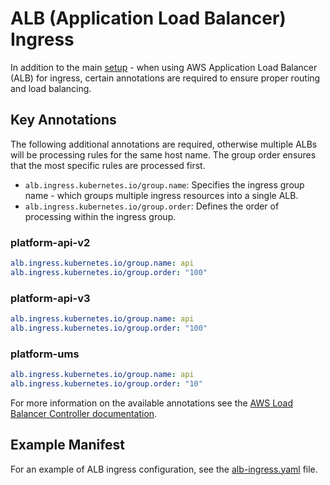 # ALB (Application Load Balancer) Ingress

In addition to the main [setup](https://docs.aws.amazon.com/eks/latest/userguide/alb-ingress.html) - when using AWS Application Load Balancer (ALB) for ingress, certain annotations are required to ensure proper routing and load balancing.

## Key Annotations

The following additional annotations are required, otherwise multiple ALBs will be processing rules for the same host name.  The group order ensures that the most specific rules are processed first.

- `alb.ingress.kubernetes.io/group.name`: Specifies the ingress group name - which groups multiple ingress resources into a single ALB.
- `alb.ingress.kubernetes.io/group.order`: Defines the order of processing within the ingress group.

### platform-api-v2

```yaml
alb.ingress.kubernetes.io/group.name: api
alb.ingress.kubernetes.io/group.order: "100"
```

### platform-api-v3

```yaml
alb.ingress.kubernetes.io/group.name: api
alb.ingress.kubernetes.io/group.order: "100"
```

### platform-ums

```yaml
alb.ingress.kubernetes.io/group.name: api
alb.ingress.kubernetes.io/group.order: "10"
```

For more information on the available annotations see the [AWS Load Balancer Controller documentation](https://kubernetes-sigs.github.io/aws-load-balancer-controller/v2.2/guide/ingress/annotations/).

## Example Manifest

For an example of ALB ingress configuration, see the [alb-ingress.yaml](manifests/alb-ingress.yaml) file.